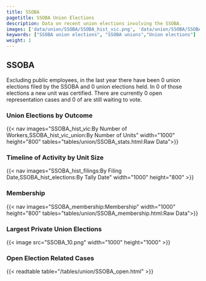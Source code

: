 ```yaml
---
title: SSOBA
pagetitle: SSOBA Union Elections
description: Data on recent union elections involving the SSOBA.
images: ['data/union/SSOBA/SSOBA_hist_vic.png', 'data/union/SSOBA/SSOBA_hist_size.png', 'data/union/SSOBA/SSOBA_10.png']
keywords: ["SSOBA union elections", "SSOBA unions","Union elections"]
weight: 1
---
```

##  SSOBA

Excluding public employees, in the last year there have been 0 union elections filed by the SSOBA and 0 union elections held. In 0 of those elections a new unit was certified. There are currently 0 open representation cases and 0 of are still waiting to vote.

### Union Elections by Outcome
{{< nav images="SSOBA_hist_vic:By Number of Workers,SSOBA_hist_vic_union:By Number of Units" width="1000" height="800" tables="tables/union/SSOBA_stats.html:Raw Data">}}

### Timeline of Activity by Unit Size
{{< nav images="SSOBA_hist_filings:By Filing Date,SSOBA_hist_elections:By Tally Date" width="1000" height="800" >}}

### Membership
{{< nav images="SSOBA_membership:Membership" width="1000" height="800" tables="tables/union/SSOBA_membership.html:Raw Data">}}

### Largest Private Union Elections
{{< image src="SSOBA_10.png" width="1000" height="1000"  >}}

### Open Election Related Cases
{{< readtable table="/tables/union/SSOBA_open.html" >}}

